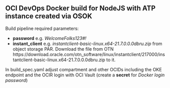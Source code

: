 ## OCI DevOps Docker  build for NodeJS with ATP instance created via OSOK

Build pipeline required parameters: 
<ul>
<li><b>password</b> e.g. <i>WelcomeFolks123#!</i></li>
<li><b>instant_client</b> e.g. <i>instantclient-basic-linux.x64-21.7.0.0.0dbru.zip</i> from object storage PAR. Download the file from OTN https://download.oracle.com/otn_software/linux/instantclient/217000/instantclient-basic-linux.x64-21.7.0.0.0dbru.zip to it.
</ul>

In build_spec.yaml adjust compartment and other OCIDs including the  OKE endpoint and the OCIR login with OCI Vault 
(create a <b>secret</b> for <i>Docker login password</i>)

